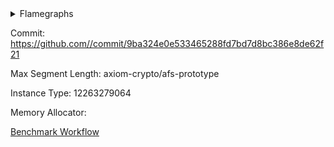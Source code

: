 
<details>
<summary>Flamegraphs</summary>

[![](https://axiom-public-data-sandbox-us-east-1.s3.us-east-1.amazonaws.com/benchmark/github/flamegraphs/9ba324e0e533465288fd7bd7d8bc386e8de62f21/base64_json-2-2-1048476-64cpu-linux-arm64-mimalloc-base64_json_program.dsl_ir.opcode.air_name.cells_used.reverse.svg)](https://axiom-public-data-sandbox-us-east-1.s3.us-east-1.amazonaws.com/benchmark/github/flamegraphs/9ba324e0e533465288fd7bd7d8bc386e8de62f21/base64_json-2-2-1048476-64cpu-linux-arm64-mimalloc-base64_json_program.dsl_ir.opcode.air_name.cells_used.reverse.svg)
[![](https://axiom-public-data-sandbox-us-east-1.s3.us-east-1.amazonaws.com/benchmark/github/flamegraphs/9ba324e0e533465288fd7bd7d8bc386e8de62f21/base64_json-2-2-1048476-64cpu-linux-arm64-mimalloc-base64_json_program.dsl_ir.opcode.air_name.cells_used.svg)](https://axiom-public-data-sandbox-us-east-1.s3.us-east-1.amazonaws.com/benchmark/github/flamegraphs/9ba324e0e533465288fd7bd7d8bc386e8de62f21/base64_json-2-2-1048476-64cpu-linux-arm64-mimalloc-base64_json_program.dsl_ir.opcode.air_name.cells_used.svg)
[![](https://axiom-public-data-sandbox-us-east-1.s3.us-east-1.amazonaws.com/benchmark/github/flamegraphs/9ba324e0e533465288fd7bd7d8bc386e8de62f21/base64_json-2-2-1048476-64cpu-linux-arm64-mimalloc-base64_json_program.dsl_ir.opcode.frequency.reverse.svg)](https://axiom-public-data-sandbox-us-east-1.s3.us-east-1.amazonaws.com/benchmark/github/flamegraphs/9ba324e0e533465288fd7bd7d8bc386e8de62f21/base64_json-2-2-1048476-64cpu-linux-arm64-mimalloc-base64_json_program.dsl_ir.opcode.frequency.reverse.svg)
[![](https://axiom-public-data-sandbox-us-east-1.s3.us-east-1.amazonaws.com/benchmark/github/flamegraphs/9ba324e0e533465288fd7bd7d8bc386e8de62f21/base64_json-2-2-1048476-64cpu-linux-arm64-mimalloc-base64_json_program.dsl_ir.opcode.frequency.svg)](https://axiom-public-data-sandbox-us-east-1.s3.us-east-1.amazonaws.com/benchmark/github/flamegraphs/9ba324e0e533465288fd7bd7d8bc386e8de62f21/base64_json-2-2-1048476-64cpu-linux-arm64-mimalloc-base64_json_program.dsl_ir.opcode.frequency.svg)

</details>

Commit: https://github.com//commit/9ba324e0e533465288fd7bd7d8bc386e8de62f21

Max Segment Length: axiom-crypto/afs-prototype

Instance Type: 12263279064

Memory Allocator: 

[Benchmark Workflow](https://github.com//actions/runs/)

